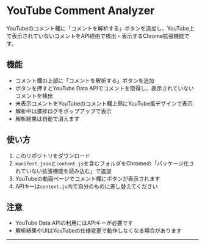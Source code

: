 # YouTube Comment Analyzer

YouTubeのコメント欄に「コメントを解析する」ボタンを追加し、YouTube上で表示されていないコメントをAPI経由で検出・表示するChrome拡張機能です。

## 機能
- コメント欄の上部に「コメントを解析する」ボタンを追加
- ボタンを押すとYouTube Data APIでコメントを取得し、表示されていないコメントを検出
- 未表示コメントをYouTubeのコメント欄上部にYouTube風デザインで表示
- 解析中は進捗ログをポップアップで表示
- 解析結果は自動で消えます

## 使い方
1. このリポジトリをダウンロード
2. `manifest.json`と`content.js`を含むフォルダをChromeの「パッケージ化されていない拡張機能を読み込む」で追加
3. YouTubeの動画ページでコメント欄にボタンが表示されます
4. APIキーは`content.js`内で自分のものに差し替えてください

## 注意
- YouTube Data APIの利用にはAPIキーが必要です
- 解析結果やUIはYouTubeの仕様変更で動作しなくなる場合があります

---

